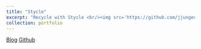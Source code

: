 ```yaml
---
title: "Stycle"
excerpt: "Recycle with Stycle <br/><img src='https://github.com/jjungeunhong/stycle_likelion_front/blob/main/my-app/public/stycle_homepage.png?raw=true' width='300' height='200'>"
collection: portfolio
---
```


[Blog](https://jieunlim1.github.io//posts/jieun-blog-post-2/)
[Github](https://github.com/jjungeunhong/stycle_likelion_front)